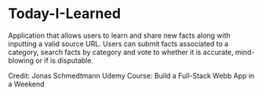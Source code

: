 # Today-I-Learned
Application that allows users to learn and share new facts along with inputting a valid source URL. Users can submit facts associated to a category, search facts by category and vote to whether it is accurate, mind-blowing or if is disputable.

Credit: Jonas Schmedtmann 
Udemy Course: Build a Full-Stack Webb App in a Weekend
